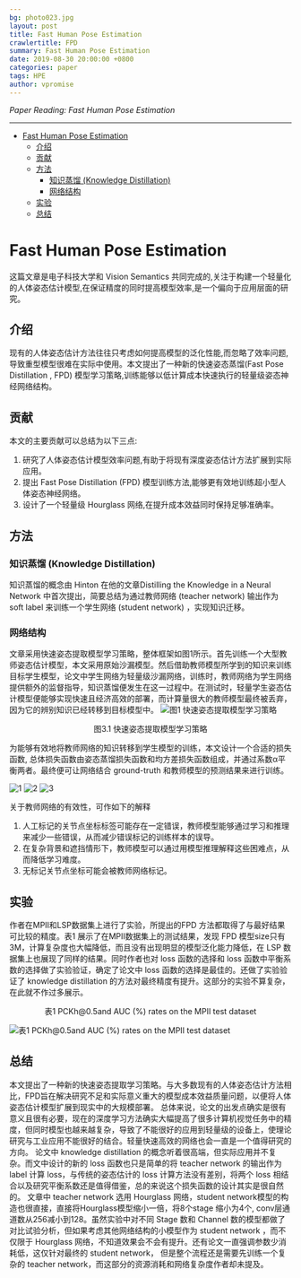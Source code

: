 ```yaml
---
bg: photo023.jpg
layout: post
title: Fast Human Pose Estimation
crawlertitle: FPD
summary: Fast Human Pose Estimation
date: 2019-08-30 20:00:00 +0800
categories: paper
tags: HPE
author: vpromise
---
```


*Paper Reading: Fast Human Pose Estimation*

---

- [Fast Human Pose Estimation](#fast-human-pose-estimation)
  - [介绍](#介绍)
  - [贡献](#贡献)
  - [方法](#方法)
    - [知识蒸馏 (Knowledge Distillation)](#知识蒸馏-knowledge-distillation)
    - [网络结构](#网络结构)
  - [实验](#实验)
  - [总结](#总结)

# Fast Human Pose Estimation

这篇文章是电子科技大学和 Vision Semantics 共同完成的,关注于构建一个轻量化的人体姿态估计模型,在保证精度的同时提高模型效率,是一个偏向于应用层面的研究。

## 介绍

现有的人体姿态估计方法往往只考虑如何提高模型的泛化性能,而忽略了效率问题,导致重型模型很难在实际中使用。本文提出了一种新的快速姿态蒸馏(Fast Pose Distillation , FPD) 模型学习策略,训练能够以低计算成本快速执行的轻量级姿态神经网络结构。

## 贡献
本文的主要贡献可以总结为以下三点:
1. 研究了人体姿态估计模型效率问题,有助于将现有深度姿态估计方法扩展到实际应用。
2. 提出 Fast Pose Distillation (FPD) 模型训练方法,能够更有效地训练超小型人体姿态神经网络。
3. 设计了一个轻量级 Hourglass 网络,在提升成本效益同时保持足够准确率。

## 方法
### 知识蒸馏 (Knowledge Distillation)
知识蒸馏的概念由 Hinton 在他的文章Distilling the Knowledge in a Neural Network 中首次提出，简要总结为通过教师网络 (teacher network) 输出作为 soft label 来训练一个学生网络 (student network) ，实现知识迁移。
### 网络结构
文章采用快速姿态提取模型学习策略，整体框架如图1所示。首先训练一个大型教师姿态估计模型，本文采用原始沙漏模型。然后借助教师模型所学到的知识来训练目标学生模型，论文中学生网络为轻量级沙漏网络，训练时，教师网络为学生网络提供额外的监督指导，知识蒸馏便发生在这一过程中。在测试时，轻量学生姿态估计模型便能够实现快速且经济高效的部署，而计算量很大的教师模型最终被丢弃，因为它的辨别知识已经转移到目标模型中。
![图1 快速姿态提取模型学习策略](https://i.loli.net/2019/09/01/zX2pQdVLr8gWCNO.png)
<center>图3.1 快速姿态提取模型学习策略</center>

为能够有效地将教师网络的知识转移到学生模型的训练，本文设计一个合适的损失函数, 总体损失函数由姿态蒸馏损失函数和均方差损失函数组成，并通过系数α平衡两者。最终便可让网络结合 ground-truth 和教师模型的预测结果来进行训练。

![1](https://i.loli.net/2019/09/01/IEcROtwbu6h2orU.png)
![2](https://i.loli.net/2019/09/01/ON9eghZ4zlIYExi.png)
![3](https://i.loli.net/2019/09/01/X8kibEhQRr9zVWd.png)

关于教师网络的有效性，可作如下的解释
1. 人工标记的关节点坐标标签可能存在一定错误，教师模型能够通过学习和推理来减少一些错误，从而减少错误标记的训练样本的误导。
2. 在复杂背景和遮挡情形下，教师模型可以通过用模型推理解释这些困难点，从而降低学习难度。
3. 无标记关节点坐标可能会被教师网络标记。

## 实验
作者在MPII和LSP数据集上进行了实验，所提出的FPD 方法都取得了与最好结果可比较的精度。表1 展示了在MPII数据集上的测试结果，发现 FPD 模型size只有3M，计算复杂度也大幅降低，而且没有出现明显的模型泛化能力降低，在 LSP 数据集上也展现了同样的结果。同时作者也对 loss 函数的选择和 loss 函数中平衡系数的选择做了实验验证，确定了论文中 loss 函数的选择是最佳的。还做了实验验证了 knowledge distillation 的方法对最终精度有提升。这部分的实验不算复杂，在此就不作过多展示。
<center>表1 PCKh@0.5and AUC (%) rates on the MPII test dataset</center>

![表1 PCKh@0.5and AUC (%) rates on the MPII test dataset](https://i.loli.net/2019/09/01/hOjPxC2GJ4qWrNi.png)

## 总结
本文提出了一种新的快速姿态提取学习策略。与大多数现有的人体姿态估计方法相比，FPD旨在解决研究不足和实际意义重大的模型成本效益质量问题，以便将人体姿态估计模型扩展到现实中的大规模部署。
总体来说，论文的出发点确实是很有意义且很有必要，现在的深度学习方法确实大幅提高了很多计算机视觉任务中的精度，但同时模型也越来越复杂，导致了不能很好的应用到轻量级的设备上，使理论研究与工业应用不能很好的结合。轻量快速高效的网络也会一直是一个值得研究的方向。
论文中 knowledge distillation 的概念听着很高端，但实际应用并不复杂。而文中设计的新的 loss 函数也只是简单的将 teacher network 的输出作为 label 计算 loss，与传统的姿态估计的 loss 计算方法没有差别，将两个 loss 相结合以及研究平衡系数还是值得借鉴，总的来说这个损失函数的设计其实是很自然的。
文章中 teacher network 选用 Hourglass 网络，student network模型的构造也很直接，直接将Hourglass模型缩小一倍，将8个stage 缩小为4个, conv层通道数从256减小到128。虽然实验中对不同 Stage 数和 Channel 数的模型都做了对比试验分析，但如果考虑其他网络结构的小模型作为 student network ，而不仅限于 Hourglass 网络，不知道效果会不会有提升。还有论文一直强调参数少消耗低，这仅针对最终的 student network， 但是整个流程还是需要先训练一个复杂的 teacher network，而这部分的资源消耗和网络复杂度作者却未提及。